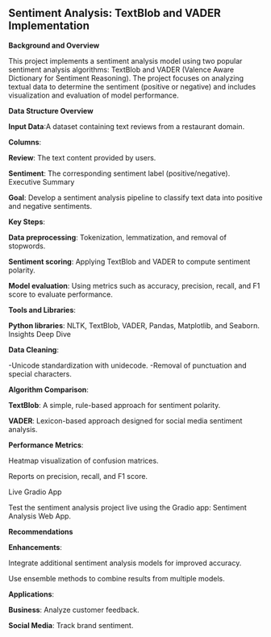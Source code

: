 ## Sentiment Analysis: TextBlob and VADER Implementation

**Background and Overview**

This project implements a sentiment analysis model using two popular sentiment analysis algorithms: TextBlob and VADER (Valence Aware Dictionary for Sentiment Reasoning). The project focuses on analyzing textual data to determine the sentiment (positive or negative) and includes visualization and evaluation of model performance.

**Data Structure Overview**

**Input Data**:A dataset containing text reviews from a restaurant domain.

**Columns**:

**Review**: The text content provided by users.

**Sentiment**: The corresponding sentiment label (positive/negative).
Executive Summary

**Goal**: Develop a sentiment analysis pipeline to classify text data into positive and negative sentiments.

**Key Steps**:

**Data preprocessing**: Tokenization, lemmatization, and removal of stopwords.

**Sentiment scoring**: Applying TextBlob and VADER to compute sentiment polarity.

**Model evaluation**: Using metrics such as accuracy, precision, recall, and F1 score to evaluate performance.

**Tools and Libraries**:

**Python libraries**: NLTK, TextBlob, VADER, Pandas, Matplotlib, and Seaborn.
Insights Deep Dive

**Data Cleaning**:

-Unicode standardization with unidecode.
-Removal of punctuation and special characters.

**Algorithm Comparison**:

**TextBlob**: A simple, rule-based approach for sentiment polarity.

**VADER**: Lexicon-based approach designed for social media sentiment analysis.

**Performance Metrics**:

Heatmap visualization of confusion matrices.

Reports on precision, recall, and F1 score.

Live Gradio App

Test the sentiment analysis project live using the Gradio app: Sentiment Analysis Web App.

**Recommendations**

**Enhancements**:

Integrate additional sentiment analysis models for improved accuracy.

Use ensemble methods to combine results from multiple models.

**Applications**:

**Business**: Analyze customer feedback.

**Social Media**: Track brand sentiment.
